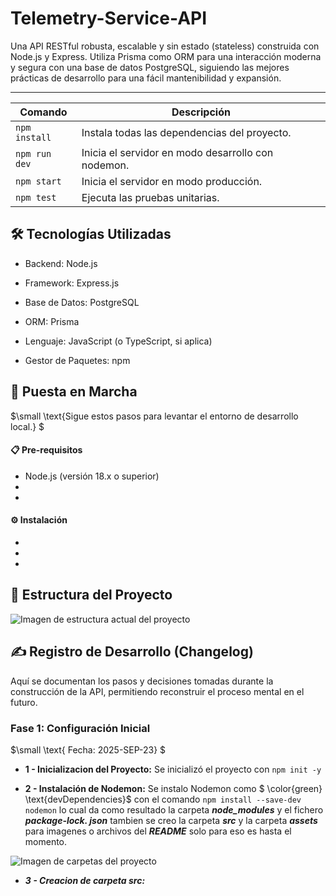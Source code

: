 # Telemetry-Service-API
Una API RESTful robusta, escalable y sin estado (stateless) construida con Node.js y Express. Utiliza Prisma como ORM para una interacción moderna y segura con una base de datos PostgreSQL, siguiendo las mejores prácticas de desarrollo para una fácil mantenibilidad y expansión.
***
| Comando       | Descripción                                      |
|---------------|--------------------------------------------------|
| `npm install` | Instala todas las dependencias del proyecto.     |
| `npm run dev` | Inicia el servidor en modo desarrollo con nodemon. |
| `npm start`   | Inicia el servidor en modo producción.           |
| `npm test`    | Ejecuta las pruebas unitarias.                   |





## 🛠️ Tecnologías Utilizadas
* Backend: Node.js

* Framework: Express.js

* Base de Datos: PostgreSQL

* ORM: Prisma

* Lenguaje: JavaScript (o TypeScript, si aplica)

* Gestor de Paquetes: npm 



## 🚀 Puesta en Marcha

 $\small \text{Sigue estos pasos para levantar el entorno de desarrollo local.} $
#### 📋 Pre-requisitos 

 * Node.js (versión 18.x o superior)
 *
 *

#### ⚙️ Instalación
 *
 *
 *



## 📁 Estructura del Proyecto

![Imagen de estructura actual del proyecto](assets/estructure-project.png)





## ✍️ Registro de Desarrollo (Changelog) 
Aquí se documentan los pasos y decisiones tomadas durante la construcción de la API, permitiendo reconstruir el proceso mental en el futuro.

### **Fase 1: Configuración Inicial**  
$\small \text{ Fecha: 2025-SEP-23} $

* **1 - Inicializacion del Proyecto:** Se inicializó el proyecto con `npm init -y` 

* **2 - Instalación de Nodemon:** Se instalo Nodemon como  $ \color{green} \text{devDependencies}$ con el comando `npm install --save-dev nodemon` lo cual da como resultado la carpeta ***node_modules*** y el fichero ***package-lock. json*** tambien se creo la carpeta ***src*** y la carpeta ***assets*** para imagenes o archivos del ***README*** solo para eso es hasta el momento.


 ![Imagen de carpetas del proyecto](assets/step-2.png)


* ***3 - Creacion de carpeta src:***   

